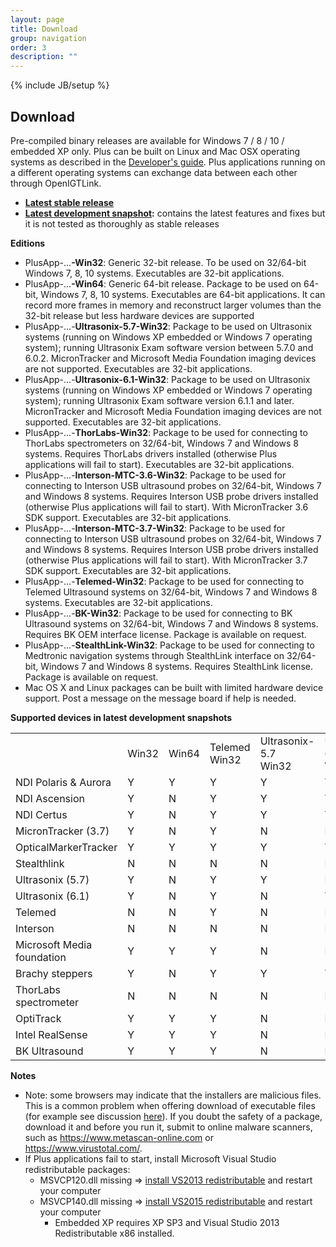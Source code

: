 ```yaml
---
layout: page
title: Download
group: navigation
order: 3
description: ""
---
```

{% include JB/setup %}

Download
--------

Pre-compiled binary releases are available for Windows 7 / 8 / 10 / embedded XP only. Plus can be built on Linux and Mac OSX operating systems as described in the [Developer's guide](developersguide.md). Plus applications running on a different operating systems can exchange data between each other through OpenIGTLink.

- **[Latest stable release](http://perk-software.cs.queensu.ca/plus/packages/stable/)**
- **[Latest development snapshot](http://perk-software.cs.queensu.ca/plus/packages/nightly):** contains the latest features and fixes but it is not tested as thoroughly as stable releases

**Editions**

- PlusApp-...**-Win32**: Generic 32-bit release. To be used on 32/64-bit Windows 7, 8, 10 systems. Executables are 32-bit applications.
- PlusApp-...**-Win64**: Generic 64-bit release. Package to be used on 64-bit, Windows 7, 8, 10 systems. Executables are 64-bit applications. It can record more frames in memory and reconstruct larger volumes than the 32-bit release but less hardware devices are supported
- PlusApp-...-**Ultrasonix-5.7-Win32**: Package to be used on Ultrasonix systems (running on Windows XP embedded or Windows 7 operating system); running Ultrasonix Exam software version between 5.7.0 and 6.0.2. MicronTracker and Microsoft Media Foundation imaging devices are not supported. Executables are 32-bit applications.
- PlusApp-...-**Ultrasonix-6.1-Win32**: Package to be used on Ultrasonix systems (running on Windows XP embedded or Windows 7 operating system); running Ultrasonix Exam software version 6.1.1 and later. MicronTracker and Microsoft Media Foundation imaging devices are not supported. Executables are 32-bit applications.
- PlusApp-...-**ThorLabs-Win32**: Package to be used for connecting to ThorLabs spectrometers on 32/64-bit, Windows 7 and Windows 8 systems. Requires ThorLabs drivers installed (otherwise Plus applications will fail to start). Executables are 32-bit applications.
- PlusApp-...-**Interson-MTC-3.6-Win32**: Package to be used for connecting to Interson USB ultrasound probes on 32/64-bit, Windows 7 and Windows 8 systems. Requires Interson USB probe drivers installed (otherwise Plus applications will fail to start). With MicronTracker 3.6 SDK support. Executables are 32-bit applications.
- PlusApp-...-**Interson-MTC-3.7-Win32**: Package to be used for connecting to Interson USB ultrasound probes on 32/64-bit, Windows 7 and Windows 8 systems. Requires Interson USB probe drivers installed (otherwise Plus applications will fail to start). With MicronTracker 3.7 SDK support. Executables are 32-bit applications.
- PlusApp-...-**Telemed-Win32**: Package to be used for connecting to Telemed Ultrasound systems on 32/64-bit, Windows 7 and Windows 8 systems. Executables are 32-bit applications.
- PlusApp-...-**BK-Win32**: Package to be used for connecting to BK Ultrasound systems on 32/64-bit, Windows 7 and Windows 8 systems. Requires BK OEM interface license. Package is available on request.
- PlusApp-...-**StealthLink-Win32**: Package to be used for connecting to Medtronic navigation systems through StealthLink interface on 32/64-bit, Windows 7 and Windows 8 systems. Requires StealthLink license. Package is available on request.
- Mac OS X and Linux packages can be built with limited hardware device support. Post a message on the message board if help is needed.

**Supported devices in latest development snapshots**

<table border="0" cellspacing="0">
	<colgroup>
		<col />
		<col />
		<col />
		<col />
		<col />
		<col />
		<col />
		<col />
		<col />
	</colgroup>
	<tbody>
		<tr height="20">
			<td height="20" style="width: 89px; height: 20px;"> </td>
			<td style="width: 64px;">Win32</td>
			<td style="width: 79px;">Win64</td>
			<td style="width: 99px;">Telemed<br />
			Win32</td>
			<td style="width: 107px;">Ultrasonix-5.7<br />
			Win32</td>
			<td style="width: 152px;">Ultrasonix-6.1<br />
			Win32</td>
			<td style="width: 135px;">MTC-3.7<br />
			Win32</td>
			<td style="width: 139px;">Interson-MTC-3.7<br />
			Win32</td>
			<td style="width: 139px;">ThorLabs<br />
			Win32</td>
			<td style="width: 128px;">StealthLink</td>
		</tr>
		<tr height="20">
			<td height="20" style="height: 20px;">NDI Polaris &amp; Aurora</td>
			<td>Y</td>
			<td>Y</td>
			<td>Y</td>
			<td>Y</td>
			<td>Y</td>
			<td>Y</td>
			<td>Y</td>
			<td>Y</td>
			<td>Y</td>
		</tr>
		<tr height="20">
			<td height="20" style="height: 20px;">NDI Ascension</td>
			<td>Y</td>
			<td>N</td>
			<td>Y</td>
			<td>Y</td>
			<td>Y</td>
			<td>Y</td>
			<td>Y</td>
			<td>Y</td>
			<td>Y</td>
		</tr>
		<tr height="20">
			<td height="20" style="height: 20px;">NDI Certus</td>
			<td>Y</td>
			<td>N</td>
			<td>Y</td>
			<td>Y</td>
			<td>Y</td>
			<td>Y</td>
			<td>Y</td>
			<td>Y</td>
			<td>Y</td>
		</tr>
		<tr height="20">
			<td height="20" style="height: 20px;">MicronTracker (3.7)</td>
			<td>Y</td>
			<td>N</td>
			<td>Y</td>
			<td>N</td>
			<td>N</td>
			<td>Y</td>
			<td>Y</td>
			<td>N</td>
			<td>Y</td>
		</tr>
		<tr height="20">
			<td height="20" style="height: 20px;">OpticalMarkerTracker</td>
			<td>Y</td>
			<td>Y</td>
			<td>Y</td>
			<td>Y</td>
			<td>Y</td>
			<td>Y</td>
			<td>Y</td>
			<td>N</td>
			<td>Y</td>
		</tr>
		<tr height="20">
			<td height="20" style="height: 20px;">Stealthlink</td>
			<td>N</td>
			<td>N</td>
			<td>N</td>
			<td>N</td>
			<td>N</td>
			<td>N</td>
			<td>N</td>
			<td>N</td>
			<td>Y</td>
		</tr>
		<tr height="20">
			<td height="20" style="height: 20px;">Ultrasonix (5.7)</td>
			<td>Y</td>
			<td>N</td>
			<td>Y</td>
			<td>Y</td>
			<td>N</td>
			<td>Y</td>
			<td>N</td>
			<td>Y</td>
			<td>Y</td>
		</tr>
		<tr height="20">
			<td height="20" style="height: 20px;">Ultrasonix (6.1)</td>
			<td>Y</td>
			<td>N</td>
			<td>Y</td>
			<td>N</td>
			<td>Y</td>
			<td>N</td>
			<td>N</td>
			<td>Y</td>
			<td>Y</td>
		</tr>
		<tr height="20">
			<td height="20" style="height: 20px;">Telemed</td>
			<td>N</td>
			<td>N</td>
			<td>Y</td>
			<td>N</td>
			<td>N</td>
			<td>N</td>
			<td>N</td>
			<td>N</td>
			<td>Y</td>
		</tr>
		<tr height="20">
			<td height="20" style="height: 20px;">Interson</td>
			<td>N</td>
			<td>N</td>
			<td>N</td>
			<td>N</td>
			<td>N</td>
			<td>N</td>
			<td>Y</td>
			<td>N</td>
			<td>N</td>
		</tr>
		<tr height="20">
			<td height="20" style="height: 20px;">Microsoft Media foundation</td>
			<td>Y</td>
			<td>Y</td>
			<td>Y</td>
			<td>N</td>
			<td>N</td>
			<td>Y</td>
			<td>Y</td>
			<td>N</td>
			<td>Y</td>
		</tr>
		<tr height="20">
			<td height="20" style="height: 20px;">Brachy steppers</td>
			<td>Y</td>
			<td>N</td>
			<td>Y</td>
			<td>Y</td>
			<td>Y</td>
			<td>Y</td>
			<td>Y</td>
			<td>Y</td>
			<td>Y</td>
		</tr>
		<tr height="20">
			<td height="20" style="height: 20px;">ThorLabs spectrometer</td>
			<td>N</td>
			<td>N</td>
			<td>N</td>
			<td>N</td>
			<td>N</td>
			<td>N</td>
			<td>N</td>
			<td>Y</td>
			<td>N</td>
		</tr>
		<tr height="20">
			<td height="20" style="height: 20px;">OptiTrack</td>
			<td>Y</td>
			<td>Y</td>
			<td>Y</td>
			<td>N</td>
			<td>N</td>
			<td>Y</td>
			<td>Y</td>
			<td>Y</td>
			<td>Y</td>
		</tr>
		<tr height="20">
			<td height="20" style="height: 20px;">Intel RealSense</td>
			<td>Y</td>
			<td>Y</td>
			<td>Y</td>
			<td>N</td>
			<td>N</td>
			<td>Y</td>
			<td>Y</td>
			<td>Y</td>
			<td>N</td>
		</tr>
		<tr height="20">
			<td height="20" style="height: 20px;">BK Ultrasound</td>
			<td>Y</td>
			<td>Y</td>
			<td>Y</td>
			<td>N</td>
			<td>N</td>
			<td>Y</td>
			<td>Y</td>
			<td>Y</td>
			<td>Y</td>
		</tr>
	</tbody>
</table>

**Notes**

- Note: some browsers may indicate that the installers are malicious files. This is a common problem when offering download of executable files (for example see discussion [here](https://productforums.google.com/forum/#!topic/chrome/r-9JQIboUmc)). If you doubt the safety of a package, download it and before you run it, submit to online malware scanners, such as https://www.metascan-online.com or https://www.virustotal.com/.
- If Plus applications fail to start, install Microsoft Visual Studio redistributable packages:
  - MSVCP120.dll missing => [install VS2013 redistributable](http://www.microsoft.com/en-us/download/details.aspx?id=40784) and restart your computer
  - MSVCP140.dll missing => [install VS2015 redistributable](https://www.microsoft.com/en-ca/download/details.aspx?id=48145) and restart your computer
	- Embedded XP requires XP SP3 and Visual Studio 2013 Redistributable x86 installed.

<p style="text-align: right;"> <a href="http://c3.gostats.com/summary.xml?id=352601" target="_blank" title="statistics"><img alt="statistics" border="0" src="http://c3.gostats.com/bin/count/a_352601/t_4/i_79/z_0/show_visitors/counter.png" style="border-width: 0px; width: auto; height: auto; display: none !important;" /></a></p>

